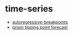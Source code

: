 # time-series

- [autoregressive-breakpoints](../time_series/autoregressive-breakpoints.md)
- [prism tipping point forecast](../time_series/prism_tipping_point_forecast.md)
